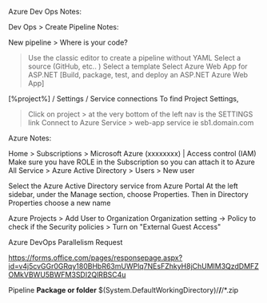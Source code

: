 Azure Dev Ops Notes:

Dev Ops > Create Pipeline Notes:

New pipeline > Where is your code?
> Use the classic editor to create a pipeline without YAML
> Select a source (GitHub, etc.. ) 
> Select a template
> Select Azure Web App for ASP.NET [Build, package, test, and deploy an ASP.NET Azure Web App]

[%project%] / Settings / Service connections
To find Project Settings, 
> Click on project > at the very bottom of the left nav is the SETTINGS link
> Connect to Azure Service > web-app service ie sb1.domain.com

Azure Notes:

Home > Subscriptions > Microsoft Azure (xxxxxxxx) | Access control (IAM)
Make sure you have ROLE in the Subscription so you can attach it to Azure
All Service > Azure Active Directory > Users > New user

Select the Azure Active Directory service from Azure Portal
At the left sidebar, under the Manage section, choose Properties. 
Then in Directory Properties choose a new name

Azure Projects > Add User to Organization
Organization setting -> Policy to check if the Security policies >
Turn on "External Guest Access"

Azure DevOps Parallelism Request

https://forms.office.com/pages/responsepage.aspx?id=v4j5cvGGr0GRqy180BHbR63mUWPlq7NEsFZhkyH8jChUMlM3QzdDMFZOMkVBWU5BWFM3SDI2QlRBSC4u


Pipeline
**Package or folder**
$(System.DefaultWorkingDirectory)/**/**/*.zip
